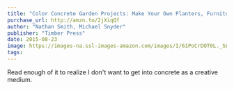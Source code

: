 ```yaml
---
title: "Color Concrete Garden Projects: Make Your Own Planters, Furniture, and Fire Pits Using Creative Techniques and Vibrant Finishes"
purchase_url: http://amzn.to/2jXiqQf
author: "Nathan Smith, Michael Snyder"
publisher: "Timber Press"
date: 2015-08-23
image: https://images-na.ssl-images-amazon.com/images/I/61PoCrDOT0L._SL75_.jpg
tags:
---
```


Read enough of it to realize I don't want to get into concrete as a creative medium.
